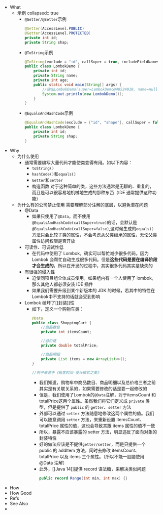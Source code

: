 - What
	- 示例
	  collapsed:: true
		- `@Getter/@Setter`示例
		  ```java
		  @Setter(AccessLevel.PUBLIC)
		  @Getter(AccessLevel.PROTECTED)
		  private int id;
		  private String shap;
		  ```
		- `@ToString`示例
		  ```java
		  @ToString(exclude = "id", callSuper = true, includeFieldNames = true)
		  public class LombokDemo {
		      private int id;
		      private String name;
		      private int age;
		      public static void main(String[] args) {
		          //输出LombokDemo(super=LombokDemo@48524010, name=null, age=0)
		          System.out.println(new LombokDemo());
		      }
		  }
		  ```
		- `@EqualsAndHashCode`示例
		  ```java
		  @EqualsAndHashCode(exclude = {"id", "shape"}, callSuper = false)
		  public class LombokDemo {
		      private int id;
		      private String shap;
		  }
		  ```
- Why
	- 为什么使用
		- 通常需要编写大量代码才能使类变得有用。如以下内容：
			- `toString()`
			- `hashCode()`和`equals()`
			- `Getter`和`Setter`
			- 构造函数
			  对于这种简单的类，这些方法通常是无聊的、重复的，而且是可以很容易地机械地生成的那种东西（IDE 通常提供这种功能）
	- 为什么有的公司禁止使用
	  需要理解部分注解的底层，以避免潜在问题
		- @Data
			- 如果只使用了`@Data`，而不使用`@EqualsAndHashCode(callSuper=true)`的话，会默认是`@EqualsAndHashCode(callSuper=false)`,这时候生成的`equals()`方法只会比较子类的属性，不会考虑从父类继承的属性，无论父类属性访问权限是否开放
		- 可读性、可调试性低
			- 在代码中使用了 Lombok，确实可以帮忙减少很多代码，因为 Lombok 会帮忙自动生成很多代码。但是**这些代码是要在编译阶段才会生成的**，所以在开发的过程中，其实很多代码其实是缺失的
		- 有很强的侵入性
			- 迫使同项目组全体成员使用，如果组内有一个人使用了 lombok，那么其他人都必须安装 IDE 插件
			- 如果我们需要升级到某个新版本的 JDK 的时候，若其中的特性在Lombok中不支持的话就会受到影响
		- Lombok 破坏了[[封装]]性
			- 如下，定义一个购物车类：
			  ```java
			  @Data
			  public class ShoppingCart { 
			      //商品数目
			      private int itemsCount; 
			  
			      //总价格
			      private double totalPrice; 
			  
			      //商品明细
			      private List items = new ArrayList<>();
			  }
			  
			  //例子来源于《极客时间-设计模式之美》
			  ```
				- 我们知道，购物车中商品数目、商品明细以及总价格三者之前其实是有关联关系的，如果需要修改的话是要一起修改的
				- 但是，我们使用了Lombok的`@Data`注解，对于itemsCount 和 totalPrice这两个属性。虽然我们将它们定义成 `private` 类型，但是提供了 `public` 的 `getter`、`setter` 方法
				- 外部可以通过 `setter` 方法随意地修改这两个属性的值。我们可以随意调用 `setter` 方法，来重新设置 itemsCount、totalPrice 属性的值，这也会导致其跟 items 属性的值不一致
				- 所以，暴露不应该暴露的 setter 方法，明显违反了面向对象的封装特性
				- 好的做法应该是不提供`getter/setter`，而是只提供一个 public 的 addItem 方法，同时去修改 itemsCount、totalPrice 以及 items 三个属性。（所以不能一股脑使用 @Data 注解）
				- 此外，[[Java 14]]提供 record 语法糖，来解决类似问题
				  ```java
				  public record Range(int min, int max) {}
				  ```
- How
- How Good
- Refs
- See Also
-